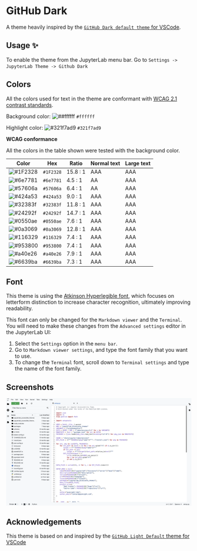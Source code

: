 # GitHub Dark

A theme heavily inspired by the [`GitHub Dark default theme` for VSCode](https://github.com/primer/github-vscode-theme).

## Usage ✨

To enable the theme from the JupyterLab menu bar. Go to `Settings -> JupyterLab Theme -> Github Dark`

## Colors

All the colors used for text in the theme are conformant with [WCAG 2.1 contrast standards](https://www.w3.org/WAI/WCAG21/Understanding/contrast-minimum.html).

Background color: ![##ffffff](https://via.placeholder.com/20/#ffffff/#ffffff.png) `#ffffff`

Highlight color: ![#321f7ad9](https://via.placeholder.com/20/321f7ad9/321f7ad9.png) `#321f7ad9`

**WCAG conformance**

All the colors in the table shown were tested with the background color.

| Color                                                        | Hex       | Ratio    | Normal text | Large text |
| ------------------------------------------------------------ | --------- | -------- | ----------- | ---------- |
| ![#1F2328](https://via.placeholder.com/20/1F2328/1F2328.png) | `#1F2328` | 15.8 : 1 | AAA         | AAA        |
| ![#6e7781](https://via.placeholder.com/20/6e7781/6e7781.png) | `#6e7781` | 4.5 : 1  | AA          | AAA        |
| ![#57606a](https://via.placeholder.com/20/57606a/57606a.png) | `#57606a` | 6.4 : 1  | AA          | AAA        |
| ![#424a53](https://via.placeholder.com/20/424a53/424a53.png) | `#424a53` | 9.0 : 1  | AAA         | AAA        |
| ![#32383f](https://via.placeholder.com/20/32383f/32383f.png) | `#32383f` | 11.8 : 1 | AAA         | AAA        |
| ![#24292f](https://via.placeholder.com/20/24292f/24292f.png) | `#24292f` | 14.7 : 1 | AAA         | AAA        |
| ![#0550ae](https://via.placeholder.com/20/0550ae/0550ae.png) | `#0550ae` | 7.6 : 1  | AAA         | AAA        |
| ![#0a3069](https://via.placeholder.com/20/0a3069/0a3069.png) | `#0a3069` | 12.8 : 1 | AAA         | AAA        |
| ![#116329](https://via.placeholder.com/20/116329/116329.png) | `#116329` | 7.4 : 1  | AAA         | AAA        |
| ![#953800](https://via.placeholder.com/20/953800/953800.png) | `#953800` | 7.4 : 1  | AAA         | AAA        |
| ![#a40e26](https://via.placeholder.com/20/a40e26/a40e26.png) | `#a40e26` | 7.9 : 1  | AAA         | AAA        |
| ![#6639ba](https://via.placeholder.com/20/6639ba/6639ba.png) | `#6639ba` | 7.3 : 1  | AAA         | AAA        |

## Font

This theme is using the [Atkinson Hyperlegible font](https://brailleinstitute.org/freefont), which focuses on letterform distinction to increase character recognition, ultimately improving readability.

This font can only be changed for the `Markdown viewer` and the `Terminal`. You will need to make these changes from the `Advanced settings` editor in the JupyterLab UI:

1. Select the `Settings` option in the `menu bar`.
2. Go to `Markdown viewer settings`, and type the font family that you want to use.
3. To change the `Terminal` font, scroll down to `Terminal settings` and type the name of the font family.

## Screenshots

<img alt="JupyterLab GitHub Light screenshot" src="./images/screenshot.png"/>

## Acknowledgements

This theme is based on and inspired by the [`GitHub Light Default` theme for VSCode](https://github.com/primer/github-vscode-theme)

